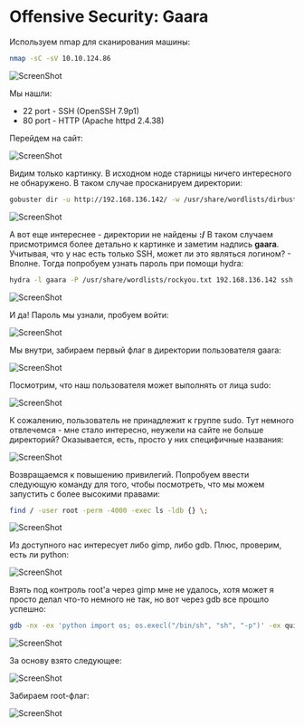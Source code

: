 # Offensive Security: Gaara

Используем nmap для сканирования машины:
```sh
nmap -sC -sV 10.10.124.86
```
![ScreenShot](screenshots/1.png)

Мы нашли:
- 22 port - SSH (OpenSSH 7.9p1)
- 80 port - HTTP (Apache httpd 2.4.38)

Перейдем на сайт:

![ScreenShot](screenshots/2.png)

Видим только картинку. В исходном ноде старницы ничего интересного не обнаружено. В таком случае просканируем директории:
```sh
gobuster dir -u http://192.168.136.142/ -w /usr/share/wordlists/dirbuster/directory-list-lowercase-2.3-medium.txt
```
![ScreenShot](screenshots/3.png)

А вот еще интереснее - директории не найдены **:/**
В таком случаем присмотримся более детально к картинке и заметим надпись **gaara**. Учитывая, что у нас есть только SSH, может ли это являться логином? - Вполне. Тогда попробуем узнать пароль при помощи hydra:
```sh
hydra -l gaara -P /usr/share/wordlists/rockyou.txt 192.168.136.142 ssh
```
![ScreenShot](screenshots/4.png)

И да! Пароль мы узнали, пробуем войти:

![ScreenShot](screenshots/5.png)

Мы внутри, забираем первый флаг в директории пользователя gaara:

![ScreenShot](screenshots/6.png)

Посмотрим, что наш пользователя может выполнять от лица sudo:

![ScreenShot](screenshots/7.png)

К сожалению, пользователь не принадлежит к группе sudo. Тут немного отвлечемся - мне стало интересно, неужели на сайте не больше директорий? Оказывается, есть, просто у них специфичные названия:

![ScreenShot](screenshots/8.png)

Возвращаемся к повышению привилегий. Попробуем ввести следующую команду для того, чтобы посмотреть, что мы можем запустить с более высокими правами:
```sh
find / -user root -perm -4000 -exec ls -ldb {} \;
```
![ScreenShot](screenshots/9.png)

Из доступного нас интересует либо gimp, либо gdb. Плюс, проверим, есть ли python:

![ScreenShot](screenshots/10.png)

Взять под контроль root'а через gimp мне не удалось, хотя может я просто делал что-то немного не так, но вот через gdb все прошло успешно:
```sh
gdb -nx -ex 'python import os; os.execl("/bin/sh", "sh", "-p")' -ex quit
```
![ScreenShot](screenshots/11.png)

За основу взято следующее:

![ScreenShot](screenshots/12.png)

Забираем root-флаг:

![ScreenShot](screenshots/13.png)
